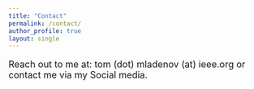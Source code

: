 ```yaml
---
title: "Contact"
permalink: /contact/
author_profile: true
layout: single
---
```


<p style="font-size:18px;">
Reach out to me at: tom (dot) mladenov (at) ieee.org or contact me via my Social media.
</p>
